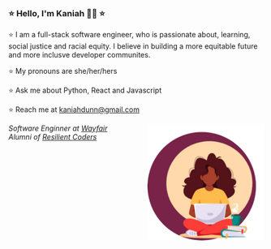 ### ⭐️ Hello, I'm Kaniah 👋🏾 ⭐️  


⭐️ I am a full-stack software engineer, who is passionate about, learning, social justice and racial equity. I believe in building a more equitable future and more inclusve developer communites.  

⭐️ My pronouns are she/her/hers  

⭐️ Ask me about Python, React and Javascript  

⭐️ Reach me at kaniahdunn@gmail.com

<img align='right' src="https://github.com/KaniahDunn/KaniahDunn/blob/main/github_readme.png" width="230">
<p><em>Software Enginner at <a href="">Wayfair</a></br>Alumni of <a href="http://www.resilientcoders.org/">Resilient Coders</a>
</em></p>
